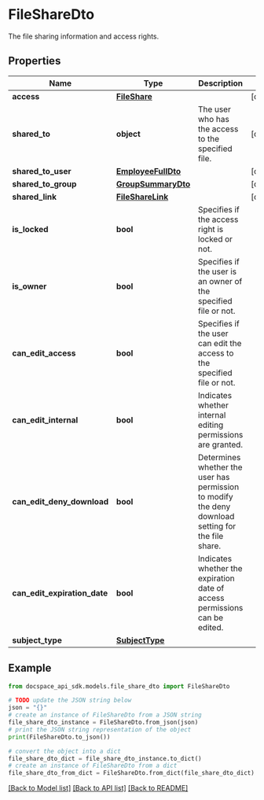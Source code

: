 # FileShareDto
The file sharing information and access rights.

## Properties

Name | Type | Description | Notes
------------ | ------------- | ------------- | -------------
**access** | [**FileShare**](FileShare.md) |  | [optional] 
**shared_to** | **object** | The user who has the access to the specified file. | [optional] 
**shared_to_user** | [**EmployeeFullDto**](EmployeeFullDto.md) |  | [optional] 
**shared_to_group** | [**GroupSummaryDto**](GroupSummaryDto.md) |  | [optional] 
**shared_link** | [**FileShareLink**](FileShareLink.md) |  | [optional] 
**is_locked** | **bool** | Specifies if the access right is locked or not. | 
**is_owner** | **bool** | Specifies if the user is an owner of the specified file or not. | 
**can_edit_access** | **bool** | Specifies if the user can edit the access to the specified file or not. | 
**can_edit_internal** | **bool** | Indicates whether internal editing permissions are granted. | 
**can_edit_deny_download** | **bool** | Determines whether the user has permission to modify the deny download setting for the file share. | 
**can_edit_expiration_date** | **bool** | Indicates whether the expiration date of access permissions can be edited. | 
**subject_type** | [**SubjectType**](SubjectType.md) |  | 

## Example

```python
from docspace_api_sdk.models.file_share_dto import FileShareDto

# TODO update the JSON string below
json = "{}"
# create an instance of FileShareDto from a JSON string
file_share_dto_instance = FileShareDto.from_json(json)
# print the JSON string representation of the object
print(FileShareDto.to_json())

# convert the object into a dict
file_share_dto_dict = file_share_dto_instance.to_dict()
# create an instance of FileShareDto from a dict
file_share_dto_from_dict = FileShareDto.from_dict(file_share_dto_dict)
```
[[Back to Model list]](../README.md#documentation-for-models) [[Back to API list]](../README.md#documentation-for-api-endpoints) [[Back to README]](../README.md)


